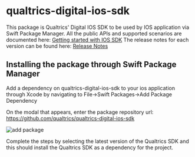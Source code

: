 # qualtrics-digital-ios-sdk

This package is Qualtrics' Digital IOS SDK to be used by IOS application via Swift Package Manager. 
All the public APIs and supported scenarios are documented here: [Getting started with IOS SDK](https://api.qualtrics.com/sdks/ZG9jOjgwNTgzNjY-getting-started-with-the-mobile-app-sdk-on-i-os)
The release notes for each version can be found here: [Release Notes](https://api.qualtrics.com/sdks/ZG9jOjgwNTgzNjc-i-os-mobile-app-sdk-releases)

## Installing the package through Swift Package Manager
Add a dependency on qualtrics-digital-ios-sdk to your ios application through Xcode by navigating to File->Swift Packages->Add Package Dependency

On the modal that appears, enter the package repository url: https://github.com/qualtrics/qualtrics-digital-ios-sdk

![add package](https://github.com/qualtrics/qualtrics-digital-ios-sdk/blob/main/ReadMeFiles/addPackage.png?raw=true)

Complete the steps by selecting the latest version of the Qualtrics SDK and this should install the Qualtrics SDK as a dependency for the project. 

